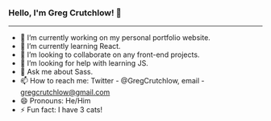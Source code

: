 ### Hello, I'm Greg Crutchlow! 👋
---

- 🔭 I’m currently working on my personal portfolio website.
- 🌱 I’m currently learning React.
- 👯 I’m looking to collaborate on any front-end projects.
- 🤔 I’m looking for help with learning JS.
- 💬 Ask me about Sass.
- 📫 How to reach me: Twitter - @GregCrutchlow, email - gregcrutchlow@gmail.com
- 😄 Pronouns: He/Him
- ⚡ Fun fact: I have 3 cats!





[twitter]:https://twitter.com/GregCrutchlow

